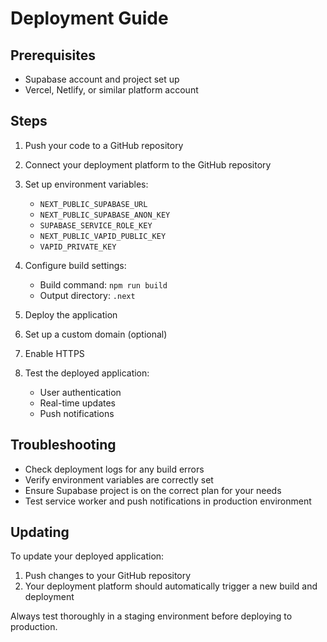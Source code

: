 # Deployment Guide

## Prerequisites

- Supabase account and project set up
- Vercel, Netlify, or similar platform account

## Steps

1. Push your code to a GitHub repository

2. Connect your deployment platform to the GitHub repository

3. Set up environment variables:
   - `NEXT_PUBLIC_SUPABASE_URL`
   - `NEXT_PUBLIC_SUPABASE_ANON_KEY`
   - `SUPABASE_SERVICE_ROLE_KEY`
   - `NEXT_PUBLIC_VAPID_PUBLIC_KEY`
   - `VAPID_PRIVATE_KEY`

4. Configure build settings:
   - Build command: `npm run build`
   - Output directory: `.next`

5. Deploy the application

6. Set up a custom domain (optional)

7. Enable HTTPS

8. Test the deployed application:
   - User authentication
   - Real-time updates
   - Push notifications

## Troubleshooting

- Check deployment logs for any build errors
- Verify environment variables are correctly set
- Ensure Supabase project is on the correct plan for your needs
- Test service worker and push notifications in production environment

## Updating

To update your deployed application:

1. Push changes to your GitHub repository
2. Your deployment platform should automatically trigger a new build and deployment

Always test thoroughly in a staging environment before deploying to production.